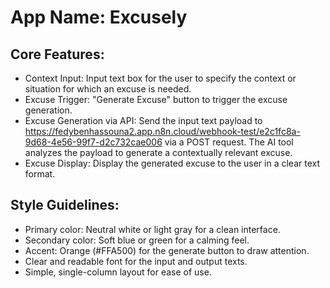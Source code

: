 # **App Name**: Excusely

## Core Features:

- Context Input: Input text box for the user to specify the context or situation for which an excuse is needed.
- Excuse Trigger: "Generate Excuse" button to trigger the excuse generation.
- Excuse Generation via API: Send the input text payload to https://fedybenhassouna2.app.n8n.cloud/webhook-test/e2c1fc8a-9d68-4e56-99f7-d2c732cae006 via a POST request. The AI tool analyzes the payload to generate a contextually relevant excuse.
- Excuse Display: Display the generated excuse to the user in a clear text format.

## Style Guidelines:

- Primary color: Neutral white or light gray for a clean interface.
- Secondary color: Soft blue or green for a calming feel.
- Accent: Orange (#FFA500) for the generate button to draw attention.
- Clear and readable font for the input and output texts.
- Simple, single-column layout for ease of use.